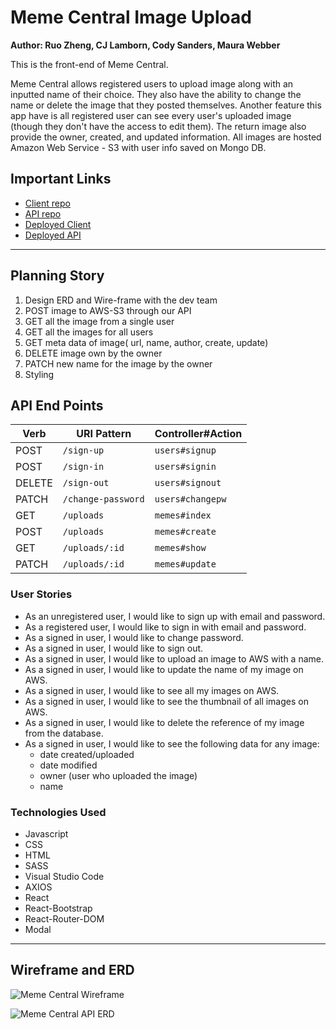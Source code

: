 # Meme Central Image Upload

**Author: Ruo Zheng, CJ Lamborn, Cody Sanders, Maura Webber**

This is the front-end of Meme Central.

Meme Central allows registered users to upload image along with an inputted name of their choice. They also have the ability to change the name or delete the image that they posted themselves. Another feature this app have is all registered user can see every user's uploaded image (though they don't have the access to edit them). The return image also provide the owner, created, and updated information.
All images are hosted Amazon Web Service - S3 with user info saved on Mongo DB.

## Important Links

  - [Client repo](https://github.com/Breakout-Room-5/img-client)
  - [API repo](https://github.com/Breakout-Room-5/img-api)
  - [Deployed Client](https://breakout-room-5.github.io/img-client/)
  - [Deployed API](https://gentle-waters-29195.herokuapp.com/uploads)

***

## Planning Story

1. Design ERD and Wire-frame with the dev team
2. POST image to AWS-S3 through our API
3. GET all the image from a single user
4. GET all the images for all users
5. GET meta data of image( url, name, author, create, update)
6. DELETE image own by the owner
7. PATCH new name for the image by the owner
8. Styling

## API End Points

| Verb   | URI Pattern            | Controller#Action |
|--------|------------------------|-------------------|
| POST   | `/sign-up`             | `users#signup`    |
| POST   | `/sign-in`             | `users#signin`    |
| DELETE | `/sign-out`            | `users#signout`   |
| PATCH  | `/change-password`     | `users#changepw`  |
| GET    | `/uploads`             | `memes#index`     |
| POST   | `/uploads`             | `memes#create`    |
| GET    | `/uploads/:id`         | `memes#show`      |
| PATCH  | `/uploads/:id`         | `memes#update`    |

### User Stories

  - As an unregistered user, I would like to sign up with email and password.
  - As a registered user, I would like to sign in with email and password.
  - As a signed in user, I would like to change password.
  - As a signed in user, I would like to sign out.
  - As a signed in user, I would like to upload an image to AWS with a name.
  - As a signed in user, I would like to update the name of my image on AWS.
  - As a signed in user, I would like to see all my images on AWS.
  - As a signed in user, I would like to see the thumbnail of all images on AWS.
  - As a signed in user, I would like to delete the reference of my image from the database.
  - As a signed in user, I would like to see the following data for any image:
    - date created/uploaded
    - date modified
    - owner (user who uploaded the image)
    - name
  
### Technologies Used

- Javascript
- CSS
- HTML
- SASS
- Visual Studio Code
- AXIOS
- React
- React-Bootstrap
- React-Router-DOM
- Modal

<!-- ### Unsolved Problems

... -->

***

## Wireframe and ERD
![Meme Central Wireframe](https://i.imgur.com/JUY8gld.png)

![Meme Central API ERD](https://i.imgur.com/aW5xBUB.png)